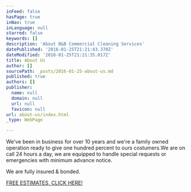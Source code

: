 ```yaml
---
inFeed: false
hasPage: true
inNav: true
inLanguage: null
starred: false
keywords: []
description: 'About B&B Commercial Cleaning Services'
datePublished: '2016-01-25T21:21:43.370Z'
dateModified: '2016-01-25T21:21:35.017Z'
title: About Us
author: []
sourcePath: _posts/2016-01-25-about-us.md
published: true
authors: []
publisher:
  name: null
  domain: null
  url: null
  favicon: null
url: about-us/index.html
_type: WebPage

---
```

We've been in business for over 10 years and we're a family owned operation ready to give one hundred percent to ours costumers.We are on call 24 hours a day, we are equipped to handle special requests or emergencies with minimum advance notice. 

We are fully insured & bonded.

[FREE ESTIMATES, CLICK HERE!][0]

[0]: https://bbcommercialcleaning.wufoo.com/forms/mpzhjr21wwgcsu/